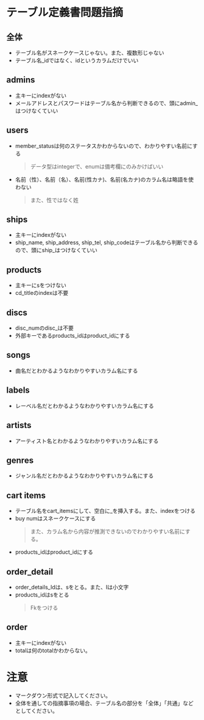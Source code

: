 # テーブル定義書問題指摘
## 全体
- テーブル名がスネークケースじゃない。また、複数形じゃない
- テーブル名_idではなく、idというカラムだけでいい

## admins
- 主キーにindexがない
- メールアドレスとパスワードはテーブル名から判断できるので、頭にadmin_はつけなくていい

## users
- member_statusは何のステータスかわからないので、わかりやすい名前にする
	>データ型はintegerで、enumは備考欄にのみかけばいい
- 名前（性）、名前（名）、名前(性カナ)、名前(名カナ)のカラム名は略語を使わない
	>また、性ではなく姓

## ships
- 主キーにindexがない
- ship_name, ship_address, ship_tel, ship_codeはテーブル名から判断できるので、頭にship_はつけなくていい

## products
- 主キーにsをつけない
- cd_titleのindexは不要

## discs
- disc_numのdisc_は不要
- 外部キーであるproducts_idはproduct_idにする

## songs
- 曲名だとわかるようなわかりやすいカラム名にする

## labels
- レーベル名だとわかるようなわかりやすいカラム名にする

## artists
- アーティスト名とわかるようなわかりやすいカラム名にする

## genres
- ジャンル名だとわかるようなわかりやすいカラム名にする

## cart items
- テーブル名をcart_itemsにして、空白に_を挿入する。また、indexをつける
- buy numはスネークケースにする
	>また、カラム名から内容が推測できないのでわかりやすい名前にする。
- products_idはproduct_idにする


## order_detail
- order_details_Idは、sをとる。また、Iは小文字
- products_idはsをとる
	>Fkをつける

## order
- 主キーにindexがない
- totalは何のtotalかわからない。

# 注意
* マークダウン形式で記入してください。
* 全体を通しての指摘事項の場合、テーブル名の部分を「全体」「共通」などとしてください。
